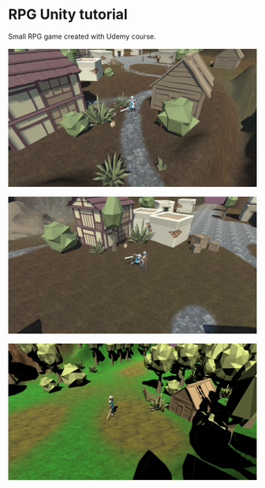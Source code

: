 # RPG Unity tutorial
Small RPG game created with Udemy course.</br> </br>
<img src = "images/1.png" width = "800"> </br> </br>
<img src = "images/2.png" width = "800"> </br> </br>
<img src = "images/3.png" width = "800"> </br> </br>
